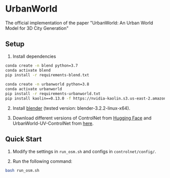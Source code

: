 # UrbanWorld
The official implementation of the paper "UrbanWorld: An Urban World Model for 3D City Generation"

## Setup
1. Install dependencies
```bash
conda create -n blend python=3.7
conda activate blend
pip install -r requirements-blend.txt
 
conda create -n urbanworld python=3.8
conda activate urbanworld
pip install -r requirements-urbanworld.txt
pip install kaolin==0.13.0 -f https://nvidia-kaolin.s3.us-east-2.amazonaws.com/torch-1.12.1_cu113.html
```

2. Install [blender](https://www.blender.org/) (tested version: blender-3.2.2-linux-x64).

3. Download different versions of ControlNet from [Hugging Face](https://huggingface.co/models?sort=downloads&search=controlnet) and UrbanWorld-UV-ControlNet from [here](https://huggingface.co/Urban-World/UrbanWorld-UV-control).

## Quick Start
1. Modify the settings in `run_osm.sh` and configs in `controlnet/config/`.

2. Run the following command:
```bash
bash run_osm.sh 
